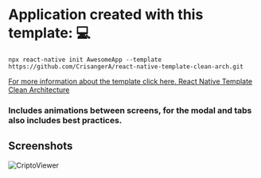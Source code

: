 # Application created with this template: 💻
````
npx react-native init AwesomeApp --template https://github.com/CrisangerA/react-native-template-clean-arch.git
````
[For more information about the template click here. React Native Template Clean Architecture](https://github.com/CrisangerA/react-native-template-clean-arch)

### Includes animations between screens, for the modal and tabs also includes best practices.

## Screenshots
![CriptoViewer](https://user-images.githubusercontent.com/46910469/205804175-836ef4f0-8d31-4e26-86ca-e695e59e28b3.png)
